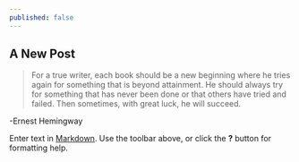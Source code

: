 ```yaml
---
published: false
---
```

## A New Post
> For a true writer, each book should be a new beginning where he tries again for something that is beyond attainment. He should always try for something that has never been done or that others have tried and failed. Then sometimes, with great luck, he will succeed.

-Ernest Hemingway



Enter text in [Markdown](http://daringfireball.net/projects/markdown/). Use the toolbar above, or click the **?** button for formatting help.
